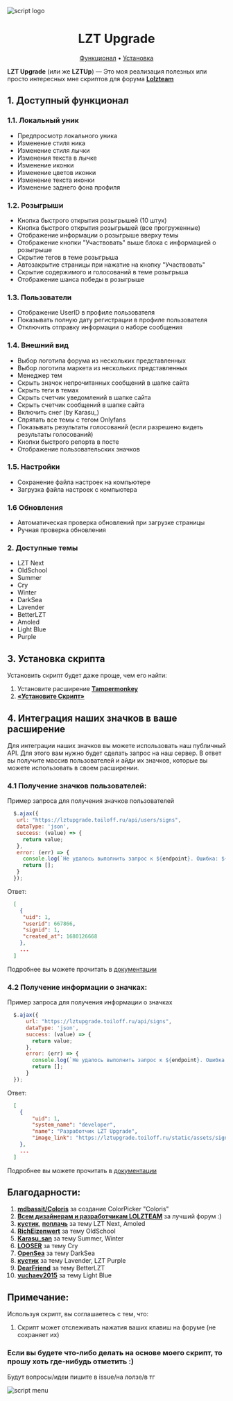 ![script logo](https://github.com/ilyhalight/lzt-upgrade/raw/master/public/static/img/lzt-upgrade.svg "logo")

<h1 align = center> LZT Upgrade </h1>

<p align="center">
  <a href="#user-content-1-доступный-функционал">Функционал</a>
  •
  <a href="#user-content-2-установка-скрипта">Установка</a>
</p>

**LZT Upgrade** (или же **LZTUp**) — Это моя реализация полезных или просто интересных мне скриптов для форума **[Lolzteam](https://zelenka.guru)**

## 1. Доступный функционал
### 1.1. Локальный уник
- Предпросмотр локального уника
- Изменение стиля ника
- Изменение стиля лычки
- Изменения текста в лычке
- Изменение иконки
- Изменение цветов иконки
- Изменение текста иконки
- Изменение заднего фона профиля
### 1.2. Розыгрыши
- Кнопка быстрого открытия розыгрышей (10 штук)
- Кнопка быстрого открытия розыгрышей (все прогруженные)
- Отображение информации о розыгрыше вверху темы
- Отображение кнопки "Участвовать" выше блока с информацией о розыгрыше
- Скрытие тегов в теме розыгрыша
- Автозакрытие страницы при нажатие на кнопку "Участвовать"
- Скрытие содержимого и голосований в теме розыгрыша
- Отображение шанса победы в розыгрыше
### 1.3. Пользователи
- Отображение UserID в профиле пользователя
- Показывать полную дату регистрации в профиле пользователя
- Отключить отправку информации о наборе сообщения
### 1.4. Внешний вид
- Выбор логотипа форума из нескольких представленных
- Выбор логотипа маркета из нескольких представленных
- Менеджер тем
- Скрыть значок непрочитанных сообщений в шапке сайта
- Скрыть теги в темах
- Скрыть счетчик уведомлений в шапке сайта
- Скрыть счетчик сообщений в шапке сайта
- Включить снег (by Karasu_)
- Спрятать все темы с тегом Onlyfans
- Показывать результаты голосований (если разрешено видеть результаты голосований)
- Кнопки быстрого репорта в посте
- Отображение пользовательских значков
### 1.5. Настройки
- Сохранение файла настроек на компьютере
- Загрузка файла настроек с компьютера
### 1.6 Обновления
- Автоматическая проверка обновлений при загрузке страницы
- Ручная проверка обновления

### 2. Доступные темы
- LZT Next
- OldSchool
- Summer
- Cry
- Winter
- DarkSea
- Lavender
- BetterLZT
- Amoled
- Light Blue
- Purple

## 3. Установка скрипта
Установить скрипт будет даже проще, чем его найти:
1. Установите расширение **[Tampermonkey](https://www.tampermonkey.net/)**
2. **[«Установите Скрипт»](https://github.com/ilyhalight/lzt-upgrade/raw/master/lzt-upgrade.user.js)**

## 4. Интеграция наших значков в ваше расширение
Для интеграции наших значков вы можете использовать наш публичный API. Для этого вам нужно будет сделать запрос на наш сервер. В ответ вы получите массив пользователей и айди их значков, которые вы можете использовать в своем расширении.

### 4.1 Получение значков пользователей:
Пример запроса для получения значков пользователей
```js
  $.ajax({
   url: "https://lztupgrade.toiloff.ru/api/users/signs",
   dataType: 'json',
   success: (value) => {
     return value;
   },
   error: (err) => {
     console.log(`Не удалось выполнить запрос к ${endpoint}. Ошибка: ${err}`);
     return [];
   }
  });
```

Ответ:
```json
  [
    {
     "uid": 1,
     "userid": 667866,
     "signid": 1,
     "created_at": 1680126668
    },
    ...
  ]
```
Подробнее вы можете прочитать в [документации](https://lztupgrade.toiloff.ru/api/docs)

### 4.2 Получение информации о значках:
Пример запроса для получения информации о значках
```js
  $.ajax({
      url: "https://lztupgrade.toiloff.ru/api/signs",
      dataType: 'json',
      success: (value) => {
        return value;
      },
      error: (err) => {
        console.log(`Не удалось выполнить запрос к ${endpoint}. Ошибка: ${err}`);
        return [];
      }
  });
```

Ответ:
```json
  [
    {
        "uid": 1,
        "system_name": "developer",
        "name": "Разработчик LZT Upgrade",
        "image_link": "https://lztupgrade.toiloff.ru/static/assets/signs/sign_developer.svg"
    },
    ...
  ]
```
Подробнее вы можете прочитать в [документации](https://lztupgrade.toiloff.ru/api/docs)

## Благодарности:
1. **[mdbassit/Coloris](https://github.com/mdbassit/Coloris)** за создание ColorPicker "Coloris"
2. **[Всем дизайнерам и разработчикам LOLZTEAM](https://zelenka.guru/pages/brand/)** за лучший форум :)
3. **[кустик](https://zelenka.guru/members/968161)**, **[поплачь](https://zelenka.guru/members/1009255/)** за тему LZT Next, Amoled
4. **[RichEizenwert](https://zelenka.guru/members/2538048)** за тему OldSchool
5. **[Karasu_san](https://zelenka.guru/members/576497)** за тему Summer, Winter
6. **[LOOSER](https://zelenka.guru/members/4851151)** за тему Cry
7. **[OpenSea](https://zelenka.guru/members/4362069)** за тему DarkSea
8. **[кустик](https://zelenka.guru/members/968161)** за тему Lavender, LZT Purple
9. **[DearFriend](https://zelenka.guru/members/3303341)** за тему BetterLZT 
10. **[vuchaev2015](https://zelenka.guru/members/302690)** за тему Light Blue 

## Примечание:
Используя скрипт, вы соглашаетесь с тем, что:
1. Скрипт может отслеживать нажатия ваших клавиш на форуме (не сохраняет их)

### Если вы будете что-либо делать на основе моего скрипт, то прошу хоть где-нибудь отметить :)
Будут вопросы/идеи пишите в issue/на лолзе/в тг

![script menu](https://github.com/ilyhalight/lzt-upgrade/raw/master/public/static/img/screenshot.png "menu")